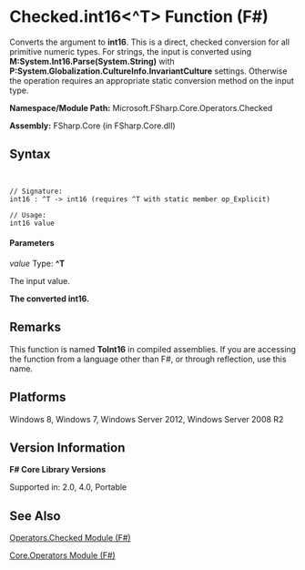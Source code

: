 # Checked.int16<^T> Function (F#)

Converts the argument to **int16**. This is a direct, checked conversion for all primitive numeric types. For strings, the input is converted using **M:System.Int16.Parse(System.String)** with **P:System.Globalization.CultureInfo.InvariantCulture** settings. Otherwise the operation requires an appropriate static conversion method on the input type.

**Namespace/Module Path:** Microsoft.FSharp.Core.Operators.Checked

**Assembly:** FSharp.Core (in FSharp.Core.dll)


## Syntax


```


// Signature:
int16 : ^T -> int16 (requires ^T with static member op_Explicit)

// Usage:
int16 value

```



#### Parameters
*value*
Type: **^T**


The input value.



**The converted int16.**
## Remarks
This function is named **ToInt16** in compiled assemblies. If you are accessing the function from a language other than F#, or through reflection, use this name.


## Platforms
Windows 8, Windows 7, Windows Server 2012, Windows Server 2008 R2


## Version Information
**F# Core Library Versions**

Supported in: 2.0, 4.0, Portable




## See Also
[Operators.Checked Module &#40;F&#35;&#41;](Operators.Checked+Module+%28FSharp%29.md)

[Core.Operators Module &#40;F&#35;&#41;](Core.Operators+Module+%28FSharp%29.md)


